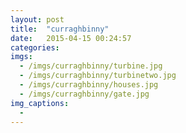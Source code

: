 ```yaml
---
layout: post
title:  "curraghbinny"
date:   2015-04-15 00:24:57
categories:
imgs:
  - /imgs/curraghbinny/turbine.jpg
  - /imgs/curraghbinny/turbinetwo.jpg
  - /imgs/curraghbinny/houses.jpg
  - /imgs/curraghbinny/gate.jpg
img_captions:
  -
---
```

